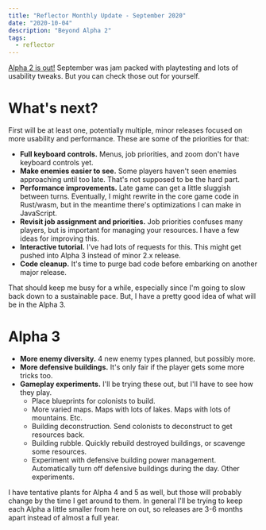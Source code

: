 ```yaml
---
title: "Reflector Monthly Update - September 2020"
date: "2020-10-04"
description: "Beyond Alpha 2"
tags:
  - reflector
---
```


[Alpha 2 is out!](https://oatmealproblem.itch.io/reflector) September was jam packed with playtesting and lots of usability tweaks. But you can check those out for yourself.

# What's next?

First will be at least one, potentially multiple, minor releases focused on more usability and performance. These are some of the priorities for that:

- **Full keyboard controls.** Menus, job priorities, and zoom don't have keyboard controls yet.
- **Make enemies easier to see.** Some players haven't seen enemies approaching until too late. That's not supposed to be the hard part.
- **Performance improvements.** Late game can get a little sluggish between turns. Eventually, I might rewrite in the core game code in Rust/wasm, but in the meantime there's optimizations I can make in JavaScript.
- **Revisit job assignment and priorities.** Job priorities confuses many players, but is important for managing your resources. I have a few ideas for improving this.
- **Interactive tutorial.** I've had lots of requests for this. This might get pushed into Alpha 3 instead of minor 2.x release.
- **Code cleanup.** It's time to purge bad code before embarking on another major release.

That should keep me busy for a while, especially since I'm going to slow back down to a sustainable pace. But, I have a pretty good idea of what will be in the Alpha 3.

# Alpha 3

- **More enemy diversity.** 4 new enemy types planned, but possibly more.
- **More defensive buildings.** It's only fair if the player gets some more tricks too.
- **Gameplay experiments.** I'll be trying these out, but I'll have to see how they play.
  - Place blueprints for colonists to build.
  - More varied maps. Maps with lots of lakes. Maps with lots of mountains. Etc.
  - Building deconstruction. Send colonists to deconstruct to get resources back.
  - Building rubble. Quickly rebuild destroyed buildings, or scavenge some resources.
  - Experiment with defensive building power management. Automatically turn off defensive buildings during the day. Other experiments.

I have tentative plants for Alpha 4 and 5 as well, but those will probably change by the time I get around to them. In general I'll be trying to keep each Alpha a little smaller from here on out, so releases are 3-6 months apart instead of almost a full year.
